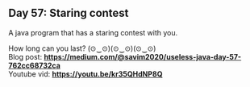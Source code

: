 ## Day 57: Staring contest
A java program that has a staring contest with you. 

How long can you last? (⊙‿⊙)(⊙‿⊙)(⊙‿⊙)  
Blog post: **<https://medium.com/@savim2020/useless-java-day-57-762cc68732ca>**  
Youtube vid: **<https://youtu.be/kr35QHdNP8Q>**